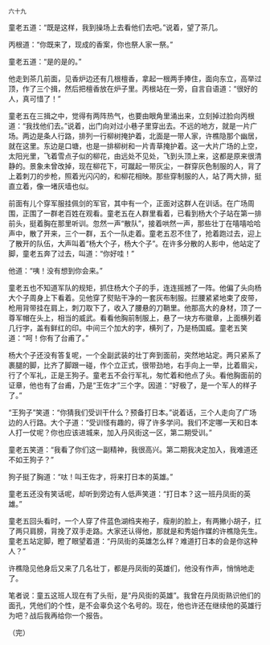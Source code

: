     六十九 

   童老五道：“既是这样，我到操场上去看他们去吧。”说着，望了茶几。

   丙根道：“你既来了，现成的香案，你也祭人家一祭。”

   童老五道：“是的是的。”

   他走到茶几前面，见香炉边还有几根檀香，拿起一根两手捧住，面向东立，高举过顶，作了三个揖，然后把檀香放在炉子里。丙根站在一旁，自言自语道：“很好的人，真可惜了！”

   童老五在三揖之中，觉得有两阵热气，也要由眼角里涌出来，立刻掉过脸向丙根道：“我找他们去。”说着，出门向对过小巷子里穿出去。不远的地方，就是一片广场。两边是条人行路，排列一行柳树掩护着，北面是一带人家，许樵隐那个幽居，就在这里。东边是口塘，也是一排柳树和一片青草掩护着。这一大片广场的上空，太阳光里，飞着雪点子似的柳花，由远处不见处，飞到头顶上来，这都是原来很清静的。景象未曾改掉，现在柳花下，可蹴起一带灰尘，一群穿灰色制服的人，背了上着刺刀的步枪，照着光闪闪的，和柳花相映。那些穿制服的人，站了两大排，挺直立着，像一堵灰墙也似。

   前面有儿个穿军服挂佩剑的军官，其中有一个，正面对这群人在训话。在广场周围，正围了一群老百姓在观看。童老五在人群里看着，已看到杨大个子站在第一排前头，挺着胸在那里听训。忽然一声“散队”，接着哄然一声，那些壮丁在嘻嘻哈哈声中，散了开来，三个一群，五个一队走着。童老五忍不住了，抢着跑过去，迎上了散开的队伍，大声叫着“杨大个子，杨大个子”。在许多分散的人影中，他站定了脚，童老五奔了过去，叫道：“你好哇！”

   他道：“咦！没有想到你会来。”

   童老五也不知道军队的规矩，抓住杨大个子的手，连连摇撼了一阵。他偏了头向杨大个子周身上下看着。见他穿了熨贴干净的一套灰布制服。拦腰紧紧地束了皮带，枪用背带挂在肩上，刺刀取下了，收入了腰悬的刀鞘里。他那高大的身材，顶了一尊军帽在头上，相当的威武。看看他胸前制服上，悬了一块方布徽章，上面横列着几行字，盖有鲜红的印。中间三个加大的字，横列了，乃是杨国威。童老五笑道：“呵！你有了台甫了。”

   杨大个子还没有答复呢，一个全副武装的壮丁奔到面前，突然地站定。两只紧系了裹腿的脚，比齐了脚跟一碰，作个立正式，很带劲地，右手向上一举，比着眉尖，行了个军礼，正是王狗子。童老五不会行军礼，匆忙着和他点了头。看他胸面前的证章，他也有了台甫，乃是“王佐才”三个字。因道：“好极了，是一个军人的样子了。”

   “王狗子”笑道：“你猜我们受训干什么？预备打日本。”说着话，三个人走向了广场边的人行路。大个子道：“受训怪有趣的，得了许多学问。我们不定哪一天和日本人打一仗呢？你也应该进城来，加入丹风街这一区，第二期受训。”

   童老五笑道：“我看了你们这一副精神，我很高兴。第二期我决定加入，我难道还不如王狗子？”

   狗子挺了胸道：“呔！叫王佐才，将来打日本的英雄。”

   童老五还没有笑话呢，却听到旁边有人低声笑道：“打日本？这一班丹凤街的英雄。”

   童老五回头看时，一个人穿了件蓝色湖绉夹袍子，瘦削的脸上，有两撇小胡子，扛了两只肩膀，背挽了双手走路。大家还认得他，那就是和秀姐作媒的许樵隐先生。童老五站定脚，瞪了眼望着道：“丹凤街的英雄怎么样？难道打日本的会是你这种人？”

   许樵隐见他身后又来了几名壮丁，都是丹凤街的英雄们，他没有作声，悄悄地走了。

   笔者说：童五这班人现在有了头衔，是“丹风街的英雄”。我曾在丹凤街熟识他们的面孔，凭他们的个性，是不会辜负这个名号的。现在，他也许还在继续他的英雄行为吧？战后我再给你一个报告。

   （完）

